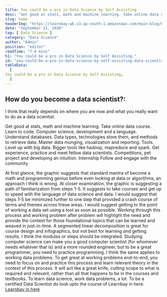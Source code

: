 ```yaml
---
title: You could be a pro in Data Science by Self Assisting
desc: "Get good at stats, math and machine learning. Take online data course. Learn to code. Computer science, development and a language..."
slug: home
headerImg: "https://learnbay-wb.s3.ap-south-1.amazonaws.com/main-blog/blog/book.jpg"
date: "September 11, 2020"
tag: [ Data Science ]
category: "Data Science"
author: "Admin"
position: "editor"
readTime: "7-9 mins"
h1: "You could be a pro in Data Science by Self Assisting,"
id: "you-could-be-a-pro-in-data-science-by-self-assisting-data-scientist"
tableData:
  [
You could be a pro in Data Science by Self Assisting,
  ]
---
```

## How do you become a data scientist?:

I think that really depends on where you are now and what you really want to do as a data scientist.

 Get good at stats, math and machine learning. Take online data course.
    Learn to code. Computer science, development and a language.
    Understand databases. Data types, technologies store them, and methods to retrieve data.
    Master data munging, visualization and reporting. Tools.
    Level up with big data. Bigger tools like hadoop, mapreduce and spark.
    Get experience, practice and meet fellow data scientists. Competitions, pet project and developing an intuition.
    Internship
    Follow and engage with the community

At first glance, the graphic suggests that standard mantra of become a math and programming genius before even looking at data or algorithms, an approach I think is wrong. At closer examination, the graphic is suggesting a path of familiarization from steps 1-5. It suggests to take courses and get up to speed with the language of data science and data.
I would suggest that steps 1-5 be minimized further to one step that provided a crash course of terms and themes across these areas. I would suggest getting to the point of working a data set using a tool as soon as possible. Working through this process and working problem after problem will highlight the need and provide the context for those foundational topics that can be learned and weaved in just-in-time.
A segmented linear decomposition is great for course design and infographics, but not best for learning and getting results. I think the modules or steps should be integrated. Studying computer science can make you a good computer scientist (for whomever needs whatever that is) and a more rounded engineer, but to be a great programmer, you need to practice programming.
I think the same applies to working data problems. To get great at working problems end-to-end, you need to focus on and practice this process and learn relevant theory in the context of this process. It will act like a great knife, cutting scope to what is required and relevant, rather than all that happens to be in the courses and textbooks.
To learn data science, work data problems, a lot. To be a certified Data Scientist do look upto the course of Learnbay in here.
[ Learnbay in here](http://learnbay.co/)